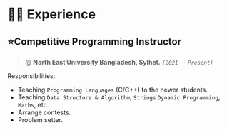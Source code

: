 # 👨‍💻 Experience

## ⭐Competitive Programming Instructor

> @ **North East University Bangladesh, Sylhet.** _`(2021 - Present)`_

Responsibilities:

- Teaching `Programming Languages` (C/C++) to the newer students.
- Teaching `Data Structure & Algorithm`, `Strings` `Dynamic Programming`, `Maths`, etc.
- Arrange contests.
- Problem setter.
